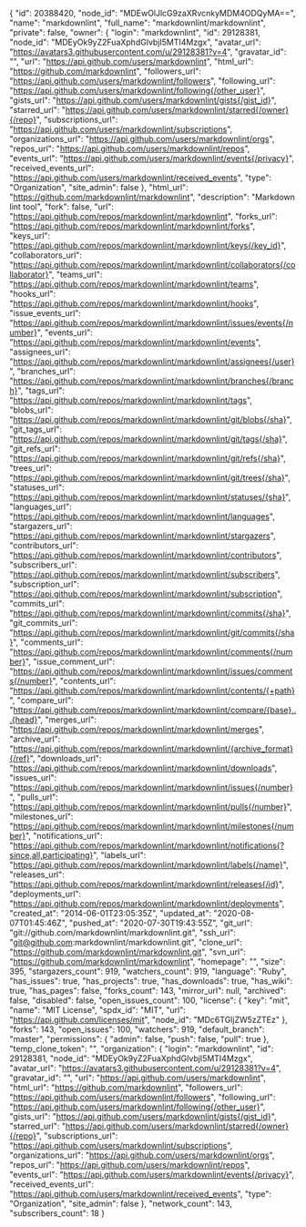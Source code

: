 {
  "id": 20388420,
  "node_id": "MDEwOlJlcG9zaXRvcnkyMDM4ODQyMA==",
  "name": "markdownlint",
  "full_name": "markdownlint/markdownlint",
  "private": false,
  "owner": {
    "login": "markdownlint",
    "id": 29128381,
    "node_id": "MDEyOk9yZ2FuaXphdGlvbjI5MTI4Mzgx",
    "avatar_url": "https://avatars3.githubusercontent.com/u/29128381?v=4",
    "gravatar_id": "",
    "url": "https://api.github.com/users/markdownlint",
    "html_url": "https://github.com/markdownlint",
    "followers_url": "https://api.github.com/users/markdownlint/followers",
    "following_url": "https://api.github.com/users/markdownlint/following{/other_user}",
    "gists_url": "https://api.github.com/users/markdownlint/gists{/gist_id}",
    "starred_url": "https://api.github.com/users/markdownlint/starred{/owner}{/repo}",
    "subscriptions_url": "https://api.github.com/users/markdownlint/subscriptions",
    "organizations_url": "https://api.github.com/users/markdownlint/orgs",
    "repos_url": "https://api.github.com/users/markdownlint/repos",
    "events_url": "https://api.github.com/users/markdownlint/events{/privacy}",
    "received_events_url": "https://api.github.com/users/markdownlint/received_events",
    "type": "Organization",
    "site_admin": false
  },
  "html_url": "https://github.com/markdownlint/markdownlint",
  "description": "Markdown lint tool",
  "fork": false,
  "url": "https://api.github.com/repos/markdownlint/markdownlint",
  "forks_url": "https://api.github.com/repos/markdownlint/markdownlint/forks",
  "keys_url": "https://api.github.com/repos/markdownlint/markdownlint/keys{/key_id}",
  "collaborators_url": "https://api.github.com/repos/markdownlint/markdownlint/collaborators{/collaborator}",
  "teams_url": "https://api.github.com/repos/markdownlint/markdownlint/teams",
  "hooks_url": "https://api.github.com/repos/markdownlint/markdownlint/hooks",
  "issue_events_url": "https://api.github.com/repos/markdownlint/markdownlint/issues/events{/number}",
  "events_url": "https://api.github.com/repos/markdownlint/markdownlint/events",
  "assignees_url": "https://api.github.com/repos/markdownlint/markdownlint/assignees{/user}",
  "branches_url": "https://api.github.com/repos/markdownlint/markdownlint/branches{/branch}",
  "tags_url": "https://api.github.com/repos/markdownlint/markdownlint/tags",
  "blobs_url": "https://api.github.com/repos/markdownlint/markdownlint/git/blobs{/sha}",
  "git_tags_url": "https://api.github.com/repos/markdownlint/markdownlint/git/tags{/sha}",
  "git_refs_url": "https://api.github.com/repos/markdownlint/markdownlint/git/refs{/sha}",
  "trees_url": "https://api.github.com/repos/markdownlint/markdownlint/git/trees{/sha}",
  "statuses_url": "https://api.github.com/repos/markdownlint/markdownlint/statuses/{sha}",
  "languages_url": "https://api.github.com/repos/markdownlint/markdownlint/languages",
  "stargazers_url": "https://api.github.com/repos/markdownlint/markdownlint/stargazers",
  "contributors_url": "https://api.github.com/repos/markdownlint/markdownlint/contributors",
  "subscribers_url": "https://api.github.com/repos/markdownlint/markdownlint/subscribers",
  "subscription_url": "https://api.github.com/repos/markdownlint/markdownlint/subscription",
  "commits_url": "https://api.github.com/repos/markdownlint/markdownlint/commits{/sha}",
  "git_commits_url": "https://api.github.com/repos/markdownlint/markdownlint/git/commits{/sha}",
  "comments_url": "https://api.github.com/repos/markdownlint/markdownlint/comments{/number}",
  "issue_comment_url": "https://api.github.com/repos/markdownlint/markdownlint/issues/comments{/number}",
  "contents_url": "https://api.github.com/repos/markdownlint/markdownlint/contents/{+path}",
  "compare_url": "https://api.github.com/repos/markdownlint/markdownlint/compare/{base}...{head}",
  "merges_url": "https://api.github.com/repos/markdownlint/markdownlint/merges",
  "archive_url": "https://api.github.com/repos/markdownlint/markdownlint/{archive_format}{/ref}",
  "downloads_url": "https://api.github.com/repos/markdownlint/markdownlint/downloads",
  "issues_url": "https://api.github.com/repos/markdownlint/markdownlint/issues{/number}",
  "pulls_url": "https://api.github.com/repos/markdownlint/markdownlint/pulls{/number}",
  "milestones_url": "https://api.github.com/repos/markdownlint/markdownlint/milestones{/number}",
  "notifications_url": "https://api.github.com/repos/markdownlint/markdownlint/notifications{?since,all,participating}",
  "labels_url": "https://api.github.com/repos/markdownlint/markdownlint/labels{/name}",
  "releases_url": "https://api.github.com/repos/markdownlint/markdownlint/releases{/id}",
  "deployments_url": "https://api.github.com/repos/markdownlint/markdownlint/deployments",
  "created_at": "2014-06-01T23:05:35Z",
  "updated_at": "2020-08-07T01:45:46Z",
  "pushed_at": "2020-07-30T19:43:55Z",
  "git_url": "git://github.com/markdownlint/markdownlint.git",
  "ssh_url": "git@github.com:markdownlint/markdownlint.git",
  "clone_url": "https://github.com/markdownlint/markdownlint.git",
  "svn_url": "https://github.com/markdownlint/markdownlint",
  "homepage": "",
  "size": 395,
  "stargazers_count": 919,
  "watchers_count": 919,
  "language": "Ruby",
  "has_issues": true,
  "has_projects": true,
  "has_downloads": true,
  "has_wiki": true,
  "has_pages": false,
  "forks_count": 143,
  "mirror_url": null,
  "archived": false,
  "disabled": false,
  "open_issues_count": 100,
  "license": {
    "key": "mit",
    "name": "MIT License",
    "spdx_id": "MIT",
    "url": "https://api.github.com/licenses/mit",
    "node_id": "MDc6TGljZW5zZTEz"
  },
  "forks": 143,
  "open_issues": 100,
  "watchers": 919,
  "default_branch": "master",
  "permissions": {
    "admin": false,
    "push": false,
    "pull": true
  },
  "temp_clone_token": "",
  "organization": {
    "login": "markdownlint",
    "id": 29128381,
    "node_id": "MDEyOk9yZ2FuaXphdGlvbjI5MTI4Mzgx",
    "avatar_url": "https://avatars3.githubusercontent.com/u/29128381?v=4",
    "gravatar_id": "",
    "url": "https://api.github.com/users/markdownlint",
    "html_url": "https://github.com/markdownlint",
    "followers_url": "https://api.github.com/users/markdownlint/followers",
    "following_url": "https://api.github.com/users/markdownlint/following{/other_user}",
    "gists_url": "https://api.github.com/users/markdownlint/gists{/gist_id}",
    "starred_url": "https://api.github.com/users/markdownlint/starred{/owner}{/repo}",
    "subscriptions_url": "https://api.github.com/users/markdownlint/subscriptions",
    "organizations_url": "https://api.github.com/users/markdownlint/orgs",
    "repos_url": "https://api.github.com/users/markdownlint/repos",
    "events_url": "https://api.github.com/users/markdownlint/events{/privacy}",
    "received_events_url": "https://api.github.com/users/markdownlint/received_events",
    "type": "Organization",
    "site_admin": false
  },
  "network_count": 143,
  "subscribers_count": 18
}
